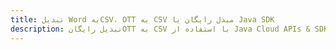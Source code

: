 ---title: تبدیل Word بهCSV، OTT به CSV مبدل رایگان یا Java SDKdescription: تبدیل رایگانOTT به CSV با استفاده از Java Cloud APIs & SDK. همچنین اسناد Microsoft Word و OpenOffice را در Cloud ایجاد، ویرایش و رندر کنید.---